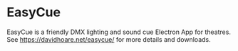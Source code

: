 # EasyCue
EasyCue is a friendly DMX lighting and sound cue Electron App for theatres.
See https://davidhoare.net/easycue/ for more details and downloads.